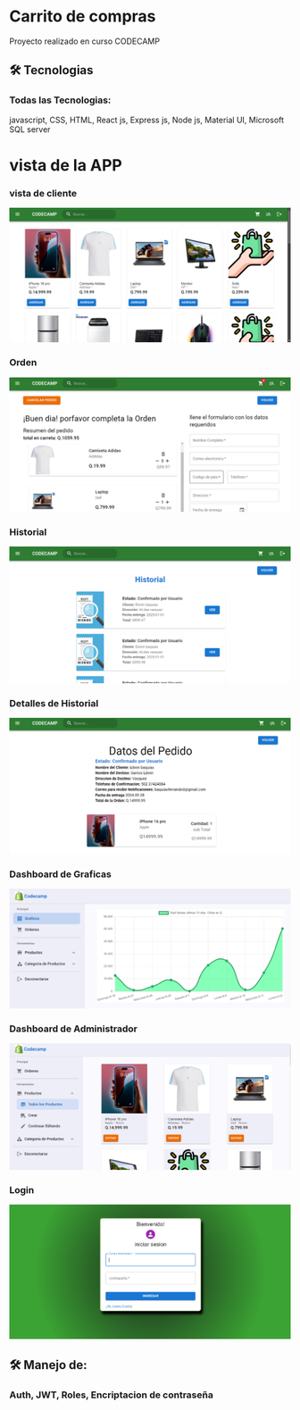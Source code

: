 # Carrito de compras

Proyecto realizado en curso CODECAMP
## 🛠 Tecnologias

### Todas las Tecnologias: 
javascript, CSS, HTML, React js, Express js, Node js, Material UI, Microsoft SQL server
# vista de la APP
### vista de cliente
![captura](/public/screenshots/vistaP.png)
### Orden
![captura](/public/screenshots/Orden.png)
### Historial
![captura](/public/screenshots/vistaHistorial.png)
### Detalles de Historial
![captura](/public/screenshots/vistaHistorialDetalle.png)
### Dashboard de Graficas
![captura](/public/screenshots/Graficos.png)
### Dashboard de Administrador
![captura](/public/screenshots/Dashboard.png)
### Login
![captura](/public/screenshots/login.png)
## 🛠 Manejo de:
### Auth, JWT, Roles, Encriptacion de contraseña






